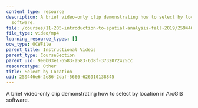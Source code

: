 ```yaml
---
content_type: resource
description: A brief video-only clip demonstrating how to select by location in ArcGIS
  software.
file: /courses/11-205-introduction-to-spatial-analysis-fall-2019/259446e62e862daf5666626910138845_MIT11_205F19_select_by_location.mp4
file_type: video/mp4
learning_resource_types: []
ocw_type: OCWFile
parent_title: Instructional Videos
parent_type: CourseSection
parent_uid: 9e0b03e1-6583-a583-6d8f-3732072425cc
resourcetype: Other
title: Select by Location
uid: 259446e6-2e86-2daf-5666-626910138845
---
```

A brief video-only clip demonstrating how to select by location in ArcGIS software.